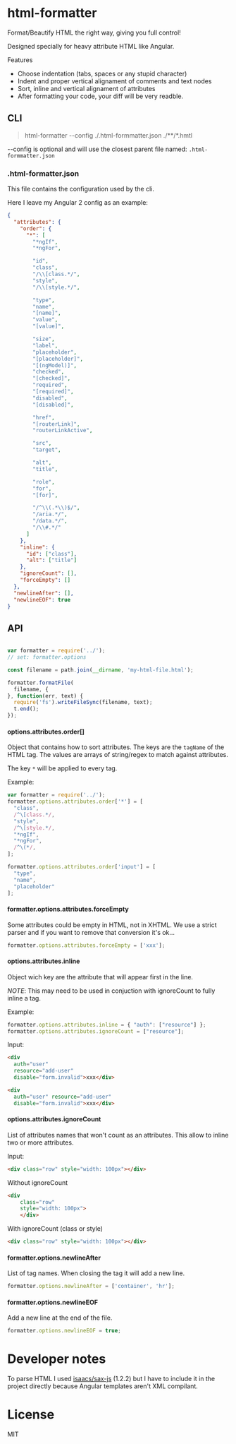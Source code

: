 # html-formatter


Format/Beautify HTML the right way, giving you full control!

Designed specially for heavy attribute HTML like Angular.

Features

* Choose indentation (tabs, spaces or any stupid character)
* Indent and proper vertical alignament of comments and text nodes
* Sort, inline and vertical alignament of attributes
* After formatting your code, your diff will be very readble.


## CLI


> html-formatter --config ./.html-formmatter.json ./**/*.hmtl

--config is optional and will use the closest parent file named:
`.html-formmatter.json`

### .html-formatter.json

This file contains the configuration used by the cli.

Here I leave my Angular 2 config as an example:

```json
{
  "attributes": {
    "order": {
      "*": [
        "*ngIf",
        "*ngFor",

        "id",
        "class",
        "/\\[class.*/",
        "style",
        "/\\[style.*/",

        "type",
        "name",
        "[name]",
        "value",
        "[value]",

        "size",
        "label",
        "placeholder",
        "[placeholder]",
        "[(ngModel)]",
        "checked",
        "[checked]",
        "required",
        "[required]",
        "disabled",
        "[disabled]",

        "href",
        "[routerLink]",
        "routerLinkActive",

        "src",
        "target",

        "alt",
        "title",

        "role",
        "for",
        "[for]",

        "/^\\(.*\\)$/",
        "/aria.*/",
        "/data.*/",
        "/\\#.*/"
      ]
    },
    "inline": {
      "id": ["class"],
      "alt": ["title"]
    },
    "ignoreCount": [],
    "forceEmpty": []
  },
  "newlineAfter": [],
  "newlineEOF": true
}
```


## API


```js

var formatter = require('../');
// set: formatter.options

const filename = path.join(__dirname, 'my-html-file.html');

formatter.formatFile(
  filename, {
}, function(err, text) {
  require('fs').writeFileSync(filename, text);
  t.end();
});

```


#### options.attributes.order[]


Object that contains how to sort attributes.
The keys are the `tagName` of the HTML tag.
The values are arrays of string/regex to match against attributes.

The key `*` will be applied to every tag.

Example:

```js
var formatter = require('../');
formatter.options.attributes.order['*'] = [
  "class",
  /^\[class.*/,
  "style",
  /^\[style.*/,
  "*ngIf",
  "*ngFor",
  /^\(*/,
];

formatter.options.attributes.order['input'] = [
  "type",
  "name",
  "placeholder"
];
```


#### formatter.options.attributes.forceEmpty


Some attributes could be empty in HTML, not in XHTML.
We use a strict parser and if you want to remove that conversion it's ok...

```js
formatter.options.attributes.forceEmpty = ['xxx'];
```


#### options.attributes.inline


Object wich key are the attribute that will appear first in the line.

*NOTE*: This may need to be used in conjuction with ignoreCount to
fully inline a tag.

Example:

```js
formatter.options.attributes.inline = { "auth": ["resource"] };
formatter.options.attributes.ignoreCount = ["resource"];
```

Input:
```html
<div
  auth="user"
  resource="add-user"
  disable="form.invalid">xxx</div>
```


```html
<div
  auth="user" resource="add-user"
  disable="form.invalid">xxx</div>
```


#### options.attributes.ignoreCount


List of attributes names that won't count as an attributes.
This allow to inline two or more attributes.

Input:
```html
<div class="row" style="width: 100px"></div>
```

Without ignoreCount
```html
<div
    class="row"
    style="width: 100px">
    </div>

```

With ignoreCount (class or style)

```html
<div class="row" style="width: 100px"></div>

```


#### formatter.options.newlineAfter


List of tag names. When closing the tag it will add a new line.

```js
formatter.options.newlineAfter = ['container', 'hr'];
```


#### formatter.options.newlineEOF


Add a new line at the end of the file.

```js
formatter.options.newlineEOF = true;
```


# Developer notes


To parse HTML I used [isaacs/sax-js](https://github.com/isaacs/sax-js)
(1.2.2) but I have to include it in the project directly because Angular
templates aren't XML compilant.


# License


MIT
